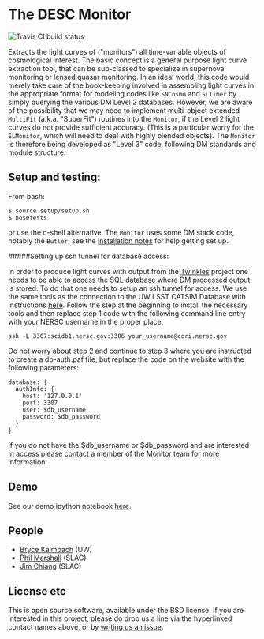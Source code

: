 # The DESC Monitor
![Travis CI build status](https://travis-ci.org/DarkEnergyScienceCollaboration/Monitor.svg)

Extracts the light curves of ("monitors") all time-variable objects of cosmological interest. The basic concept is a general purpose light curve extraction tool, that can be sub-classed to specialize in supernova monitoring or lensed quasar monitoring. In an ideal world, this code would merely take care of the book-keeping involved in assembling light curves in the appropriate format for modeling codes like `SNCosmo` and `SLTimer` by simply querying the various DM Level 2 databases. However, we are aware of the possibility that we may need to implement multi-object extended `MultiFit` (a.k.a. "SuperFit") routines into the `Monitor`, if the Level 2 light curves do not provide sufficient accuracy. (This is a particular worry for the `SLMonitor`, which will need to deal with highly blended objects). The `Monitor` is therefore being developed as "Level 3" code, following DM standards and module structure.

## Setup and testing:
From bash:
```
$ source setup/setup.sh
$ nosetests
```
or use the c-shell alternative. The `Monitor` uses some DM stack code, notably the `Butler`; see the [installation notes](https://github.com/DarkEnergyScienceCollaboration/Monitor/blob/master/INSTALL.md) for help getting set up.

#####Setting up ssh tunnel for database access:

In order to produce light curves with output from the [Twinkles](https://github.com/DarkEnergyScienceCollaboration/Twinkles/tree/master/python/desc/twinkles) project one needs to be able to access the SQL database where DM processed output is stored. To do that one needs to setup an ssh tunnel for access. We use the same tools as the connection to the UW LSST CATSIM Database with instructions [here](https://confluence.lsstcorp.org/display/SIM/Accessing+the+UW+CATSIM+Database). Follow the step at the beginning to install the necessary tools and then replace step 1 code with the following command line entry with your NERSC username in the proper place:

```
ssh -L 3307:scidb1.nersc.gov:3306 your_username@cori.nersc.gov
```

Do not worry about step 2 and continue to step 3 where you are instructed to create a db-auth.paf file, but replace the code on the website with the following parameters:
```
database: {
  authInfo: {
    host: '127.0.0.1'
    port: 3307
    user: $db_username
    password: $db_password
  }
}
```
If you do not have the $db_username or $db_password and are interested in access please contact a member of the Monitor team for more information.

## Demo

See our demo ipython notebook [here](https://github.com/DarkEnergyScienceCollaboration/Monitor/blob/master/examples/lightcurve_example.ipynb).


## People

* [Bryce Kalmbach](https://github.com/DarkEnergyScienceCollaboration/Monitor/issues/new?body=@jbkalmbach) (UW)
* [Phil Marshall](https://github.com/DarkEnergyScienceCollaboration/Monitor/issues/new?body=@drphilmarshall) (SLAC)
* [Jim Chiang](https://github.com/DarkEnergyScienceCollaboration/Monitor/issues/new?body=@jchiang87) (SLAC)

## License etc

This is open source software, available under the BSD license. If you are interested in this project, please do drop us a line via the hyperlinked contact names above, or by [writing us an issue](https://github.com/DarkEnergyScienceCollaboration/Monitor/issues/new).
